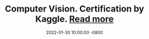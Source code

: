 ---
title: >-
    Computer Vision. Certification by Kaggle.
    <a href="https://google.com" target="_blank">Read more <i class="fas fa-angle-double-right"></i></a>
date: 2022-01-30 10:00:00 -0800
---